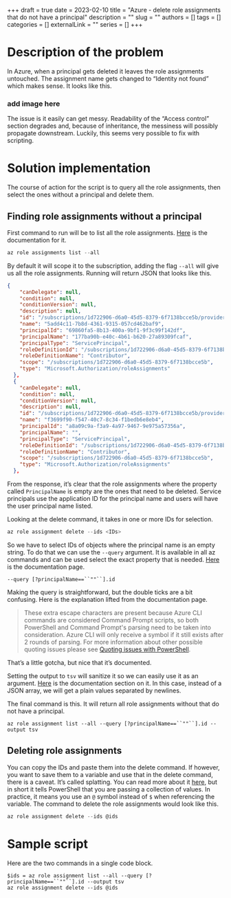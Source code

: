 +++ 
draft = true
date = 2023-02-10
title = "Azure - delete role assignments that do not have a principal"
description = ""
slug = ""
authors = []
tags = []
categories = []
externalLink = ""
series = []
+++

# Description of the problem

In Azure, when a principal gets deleted it leaves the role assignments untouched. The assignment name gets changed to “Identity not found” which makes sense. It looks like this.

### add image here

The issue is it easily can get messy. Readability of the “Access control” section degrades and, because of inheritance, the messiness will possibly propagate downstream. Luckily, this seems very possible to fix with scripting.

# Solution implementation

The course of action for the script is to query all the role assignments, then select the ones without a principal and delete them.

## Finding role assignments without a principal

First command to run will be to list all the role assignments. [Here](https://learn.microsoft.com/en-us/cli/azure/role/assignment?view=azure-cli-latest#az-role-assignment-list) is the documentation for it.

``` powershell
az role assignments list --all
```

By default it will scope it to the subscription, adding the flag `--all` will give us all the role assignments. Running will return JSON that looks like this.

``` json
{
    "canDelegate": null,
    "condition": null,
    "conditionVersion": null,
    "description": null,
    "id": "/subscriptions/1d722906-d6a0-45d5-8379-6f7138bcce5b/providers/Microsoft.Authorization/roleAssignments/5add4c11-7b8d-4361-9315-057cd462baf9",
    "name": "5add4c11-7b8d-4361-9315-057cd462baf9",
    "principalId": "69860fa5-8b13-400a-9bf1-9f3c99f142df",
    "principalName": "177ba90b-e40c-4b61-b620-27a89309fcaf",
    "principalType": "ServicePrincipal",
    "roleDefinitionId": "/subscriptions/1d722906-d6a0-45d5-8379-6f7138bcce5b/providers/Microsoft.Authorization/roleDefinitions/b24988ac-6180-42a0-ab88-20f7382dd24c",
    "roleDefinitionName": "Contributor",
    "scope": "/subscriptions/1d722906-d6a0-45d5-8379-6f7138bcce5b",
    "type": "Microsoft.Authorization/roleAssignments"
  },
  {
    "canDelegate": null,
    "condition": null,
    "conditionVersion": null,
    "description": null,
    "id": "/subscriptions/1d722906-d6a0-45d5-8379-6f7138bcce5b/providers/Microsoft.Authorization/roleAssignments/f3699f90-f547-40c7-8c34-f1bedb6e8eb4",
    "name": "f3699f90-f547-40c7-8c34-f1bedb6e8eb4",
    "principalId": "a8a09c9a-f3a9-4a97-9467-9e975a57356a",
    "principalName": "",
    "principalType": "ServicePrincipal",
    "roleDefinitionId": "/subscriptions/1d722906-d6a0-45d5-8379-6f7138bcce5b/providers/Microsoft.Authorization/roleDefinitions/b24988ac-6180-42a0-ab88-20f7382dd24c",
    "roleDefinitionName": "Contributor",
    "scope": "/subscriptions/1d722906-d6a0-45d5-8379-6f7138bcce5b",
    "type": "Microsoft.Authorization/roleAssignments"
  },
```

From the response, it’s clear that the role assignments where the property called `PrincipalName` is empty are the ones that need to be deleted. Service principals use the application ID for the principal name and users will have the user principal name listed.

Looking at the delete command, it takes in one or more IDs for selection.

``` powershell
az role assignment delete --ids <IDs>
```

So we have to select IDs of objects where the principal name is an empty string. To do that we can use the `--query` argument. It is available in all az commands and can be used select the exact property that is needed. [Here](https://learn.microsoft.com/en-us/cli/azure/query-azure-cli) is the documentation page.

```
--query [?principalName==``""``].id
```

Making the query is straightforward, but the double ticks are a bit confusing. Here is the explanation lifted from the documentation page.

> These extra escape characters are present because Azure CLI commands are considered Command Prompt scripts, so both PowerShell and Command Prompt's parsing need to be taken into consideration. Azure CLI will only receive a symbol if it still exists after 2 rounds of parsing. For more information about other possible quoting issues please see [Quoting issues with PowerShell](https://github.com/Azure/azure-cli/blob/dev/doc/quoting-issues-with-powershell.md).

That’s a little gotcha, but nice that it’s documented.

Setting the output to `tsv` will sanitize it so we can easily use it as an argument. [Here](https://learn.microsoft.com/en-us/cli/azure/format-output-azure-cli#tsv-output-format) is the documentation section on it. In this case, instead of a JSON array, we will get a plain values separated by newlines.

The final command is this. It will return all role assignments without that do not have a principal.

```
az role assignment list --all --query [?principalName==``""``].id --output tsv  
```

## Deleting role assignments

You can copy the IDs and paste them into the delete command. If however, you want to save them to a variable and use that in the delete command, there is a caveat. It’s called splatting. You can read more about it [here](https://learn.microsoft.com/en-us/powershell/module/microsoft.powershell.core/about/about_splatting?view=powershell-7.3), but in short it tells PowerShell that you are passing a collection of values. In practice, it means you use an `@` symbol instead of `$` when referencing the variable. The command to delete the role assignments would look like this.

``` powershell
az role assignment delete --ids @ids
```

# Sample script

Here are the two commands in a single code block.

``` 
$ids = az role assignment list --all --query [?principalName==``""``].id --output tsv
az role assignment delete --ids @ids
```
